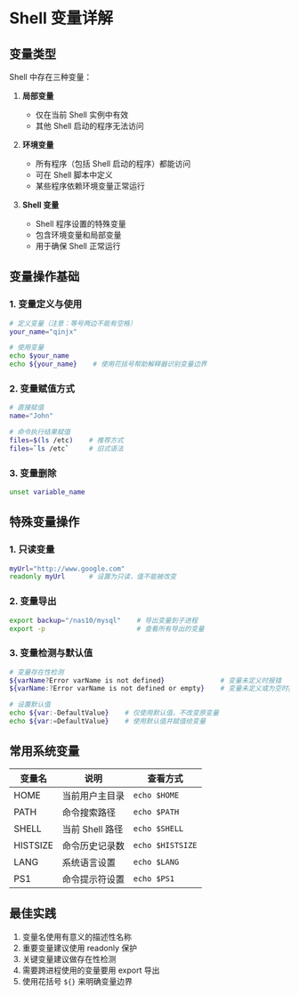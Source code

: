 # Shell 变量详解

## 变量类型

Shell 中存在三种变量：

1. **局部变量**

   - 仅在当前 Shell 实例中有效
   - 其他 Shell 启动的程序无法访问

2. **环境变量**

   - 所有程序（包括 Shell 启动的程序）都能访问
   - 可在 Shell 脚本中定义
   - 某些程序依赖环境变量正常运行

3. **Shell 变量**
   - Shell 程序设置的特殊变量
   - 包含环境变量和局部变量
   - 用于确保 Shell 正常运行

## 变量操作基础

### 1. 变量定义与使用

```sh
# 定义变量（注意：等号两边不能有空格）
your_name="qinjx"

# 使用变量
echo $your_name
echo ${your_name}    # 使用花括号帮助解释器识别变量边界
```

### 2. 变量赋值方式

```sh
# 直接赋值
name="John"

# 命令执行结果赋值
files=$(ls /etc)    # 推荐方式
files=`ls /etc`     # 旧式语法
```

### 3. 变量删除

```sh
unset variable_name
```

## 特殊变量操作

### 1. 只读变量

```sh
myUrl="http://www.google.com"
readonly myUrl      # 设置为只读，值不能被改变
```

### 2. 变量导出

```sh
export backup="/nas10/mysql"    # 导出变量到子进程
export -p                       # 查看所有导出的变量
```

### 3. 变量检测与默认值

```sh
# 变量存在性检测
${varName?Error varName is not defined}              # 变量未定义时报错
${varName:?Error varName is not defined or empty}    # 变量未定义或为空时报错

# 设置默认值
echo ${var:-DefaultValue}    # 仅使用默认值，不改变原变量
echo ${var:=DefaultValue}    # 使用默认值并赋值给变量
```

## 常用系统变量

| 变量名   | 说明            | 查看方式         |
| -------- | --------------- | ---------------- |
| HOME     | 当前用户主目录  | `echo $HOME`     |
| PATH     | 命令搜索路径    | `echo $PATH`     |
| SHELL    | 当前 Shell 路径 | `echo $SHELL`    |
| HISTSIZE | 命令历史记录数  | `echo $HISTSIZE` |
| LANG     | 系统语言设置    | `echo $LANG`     |
| PS1      | 命令提示符设置  | `echo $PS1`      |

## 最佳实践

1. 变量名使用有意义的描述性名称
2. 重要变量建议使用 readonly 保护
3. 关键变量建议做存在性检测
4. 需要跨进程使用的变量要用 export 导出
5. 使用花括号 `${}` 来明确变量边界
